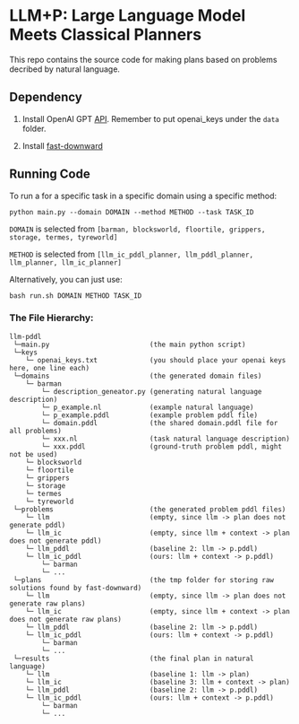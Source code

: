 # LLM+P: Large Language Model Meets Classical Planners
This repo contains the source code for making plans based on problems decribed by natural language.

## Dependency

1. Install OpenAI GPT [API](https://platform.openai.com/docs/quickstart/build-your-application). Remember to put openai_keys under the ```data``` folder.

2. Install [fast-downward](https://drive.google.com/file/d/16HlP14IN06asIXYAZ8RHR1P7-cEYwhA6/view)

## Running Code
To run a for a specific task in a specific domain using a specific method:
```
python main.py --domain DOMAIN --method METHOD --task TASK_ID
```
`DOMAIN` is selected from
```[barman, blocksworld, floortile, grippers, storage, termes, tyreworld]```

`METHOD` is selected from
```[llm_ic_pddl_planner, llm_pddl_planner, llm_planner, llm_ic_planner]```

Alternatively, you can just use:
```
bash run.sh DOMAIN METHOD TASK_ID
```

### The File Hierarchy:
```
llm-pddl
 └─main.py                         (the main python script)
 └─keys
    └─ openai_keys.txt             (you should place your openai keys here, one line each)
 └─domains                         (the generated domain files)
    └─ barman
        └─ description_geneator.py (generating natural language description)
        └─ p_example.nl            (example natural language)
        └─ p_example.pddl          (example problem pddl file)
        └─ domain.pddl             (the shared domain.pddl file for all problems)
        └─ xxx.nl                  (task natural language description)
        └─ xxx.pddl                (ground-truth problem pddl, might not be used)
    └─ blocksworld
    └─ floortile
    └─ grippers
    └─ storage
    └─ termes
    └─ tyreworld
 └─problems                        (the generated problem pddl files)
    └─ llm                         (empty, since llm -> plan does not generate pddl)
    └─ llm_ic                      (empty, since llm + context -> plan does not generate pddl)    
    └─ llm_pddl                    (baseline 2: llm -> p.pddl)
    └─ llm_ic_pddl                 (ours: llm + context -> p.pddl)
        └─ barman
        └─ ...
 └─plans                           (the tmp folder for storing raw solutions found by fast-downward)
    └─ llm                         (empty, since llm -> plan does not generate raw plans)
    └─ llm_ic                      (empty, since llm + context -> plan does not generate raw plans)
    └─ llm_pddl                    (baseline 2: llm -> p.pddl)
    └─ llm_ic_pddl                 (ours: llm + context -> p.pddl)
        └─ barman
        └─ ...
 └─results                         (the final plan in natural language)
    └─ llm                         (baseline 1: llm -> plan)
    └─ llm_ic                      (baseline 3: llm + context -> plan)
    └─ llm_pddl                    (baseline 2: llm -> p.pddl)
    └─ llm_ic_pddl                 (ours: llm + context -> p.pddl)
        └─ barman
        └─ ...
 ```
